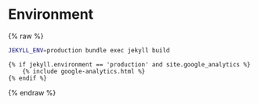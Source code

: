 # Environment


{% raw %}

```sh
JEKYLL_ENV=production bundle exec jekyll build
```

```liquid
{% if jekyll.environment == 'production' and site.google_analytics %}
    {% include google-analytics.html %}
{% endif %}
```

{% endraw %}
